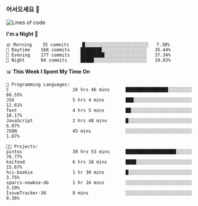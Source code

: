 ### 어서오세요 👋

<!--START_SECTION:waka-->
![Lines of code](https://img.shields.io/badge/From%20Hello%20World%20I%27ve%20Written-466157%20lines%20of%20code-blue)

**I'm a Night 🦉** 

```text
🌞 Morning    35 commits     █░░░░░░░░░░░░░░░░░░░░░░░░   7.38% 
🌆 Daytime    168 commits    ████████░░░░░░░░░░░░░░░░░   35.44% 
🌃 Evening    177 commits    █████████░░░░░░░░░░░░░░░░   37.34% 
🌙 Night      94 commits     █████░░░░░░░░░░░░░░░░░░░░   19.83%

```


📊 **This Week I Spent My Time On** 

```text
💬 Programming Languages: 
C                        26 hrs 46 mins      ████████████████░░░░░░░░░   66.55% 
JSX                      5 hrs 4 mins        ███░░░░░░░░░░░░░░░░░░░░░░   12.61% 
Text                     4 hrs 5 mins        ██░░░░░░░░░░░░░░░░░░░░░░░   10.17% 
JavaScript               2 hrs 48 mins       █░░░░░░░░░░░░░░░░░░░░░░░░   6.97% 
JSON                     45 mins             ░░░░░░░░░░░░░░░░░░░░░░░░░   1.87%

🐱‍💻 Projects: 
pintos                   30 hrs 53 mins      ███████████████████░░░░░░   76.77% 
kaifood                  6 hrs 18 mins       ████░░░░░░░░░░░░░░░░░░░░░   15.67% 
hci-bookie               1 hr 30 mins        █░░░░░░░░░░░░░░░░░░░░░░░░   3.75% 
sparcs-newbie-db         1 hr 16 mins        ░░░░░░░░░░░░░░░░░░░░░░░░░   3.19% 
IssueTracker-36          8 mins              ░░░░░░░░░░░░░░░░░░░░░░░░░   0.36%

```


<!--END_SECTION:waka-->
